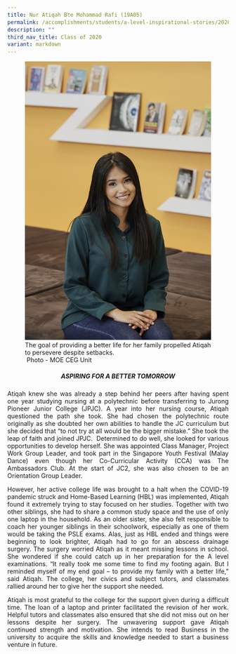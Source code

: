 ```yaml
---
title: Nur Atiqah Bte Mohammad Rafi (19A05)
permalink: /accomplishments/students/a-level-inspirational-stories/2020/atiqah/
description: ""
third_nav_title: Class of 2020
variant: markdown
---
```

<figure>
<img src="/images/Atiqah.jpg">
<figcaption>
The goal of providing a better life for her family propelled Atiqah to persevere despite setbacks.<br>&nbsp;Photo - MOE CEG Unit</figcaption></figure>

<div align="justify">
	
<center><h5>ASPIRING FOR A BETTER TOMORROW</h5></center>

<p>
Atiqah knew she was already a step behind her peers after having spent one year studying nursing at a polytechnic before transferring to Jurong Pioneer Junior College (JPJC). A year into her nursing course, Atiqah questioned the path she took.&nbsp;She had chosen the polytechnic route originally as she doubted her own abilities to handle the JC curriculum but she decided that “to not try at all would be the bigger mistake.” She took the leap of faith and joined JPJC.&nbsp; Determined to do well, she looked for various opportunities to develop herself. She was appointed Class Manager, Project Work Group Leader, and took part in the Singapore Youth Festival (Malay Dance) even though her Co-Curricular Activity (CCA) was The Ambassadors Club.&nbsp;At the start of JC2, she was also chosen to be an Orientation Group Leader.</p>

<p>
However, her active college life was brought to a halt when the COVID-19 pandemic struck and Home-Based Learning (HBL) was implemented, Atiqah found it extremely trying to stay focused on her studies. Together with two other siblings, she had to share a common study space and the use of only one laptop in the household. As an older sister, she also felt responsible to coach her younger siblings in their schoolwork, especially as one of them would be taking the PSLE exams. Alas, just as HBL ended and things were beginning to look brighter, Atiqah had to go for an abscess drainage surgery. The surgery worried Atiqah as it meant missing lessons in school. She wondered if she could catch up in her preparation for the A level examinations.  “It really took me some time to find my footing again. But I reminded myself of my end goal – to provide my family with a better life,” said Atiqah. The college, her civics and subject tutors, and classmates rallied around her to give her the support she needed.</p>

<p>
Atiqah is most grateful to the college for the support given during a difficult time. The loan of a laptop and printer facilitated the revision of her work. Helpful tutors and classmates also ensured that she did not miss out on her lessons despite her surgery. The unwavering support gave Atiqah continued strength and motivation. She intends to read Business in the university to acquire the skills and knowledge needed to start a business venture in future.</p></div>